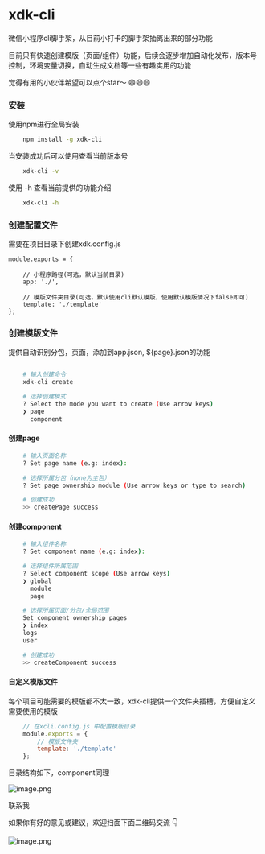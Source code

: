 # xdk-cli

微信小程序cli脚手架，从目前小打卡的脚手架抽离出来的部分功能

目前只有快速创建模版（页面/组件）功能，后续会逐步增加自动化发布，版本号控制，环境变量切换，自动生成文档等一些有趣实用的功能


觉得有用的小伙伴希望可以点个star～ 😄😄😄

### 安装

使用npm进行全局安装
```bash
    npm install -g xdk-cli
```

当安装成功后可以使用查看当前版本号
```bash
    xdk-cli -v
```

使用 -h 查看当前提供的功能介绍
```bash
    xdk-cli -h
```

### 创建配置文件

需要在项目目录下创建xdk.config.js

```javacript
module.exports = {

    // 小程序路径(可选，默认当前目录)
    app: './',

    // 模版文件夹目录(可选，默认使用cli默认模版，使用默认模版情况下false即可)
    template: './template'
};
```


### 创建模版文件

提供自动识别分包，页面，添加到app.json, ${page}.json的功能



```bash

    # 输入创建命令
    xdk-cli create

    # 选择创建模式
    ? Select the mode you want to create (Use arrow keys)
    ❯ page
      component
```

#### 创建page

```bash
    # 输入页面名称
    ? Set page name (e.g: index):

    # 选择所属分包（none为主包）
    ? Set page ownership module (Use arrow keys or type to search)

    # 创建成功
    >> createPage success
```


#### 创建component

```bash
    # 输入组件名称
    ? Set component name (e.g: index):

    # 选择组件所属范围
    ? Select component scope (Use arrow keys)
    ❯ global
      module
      page

    # 选择所属页面/分包/全局范围
    Set component ownership pages
    ❯ index
    logs
    user

    # 创建成功
    >> createComponent success
```


#### 自定义模版文件

每个项目可能需要的模版都不太一致，xdk-cli提供一个文件夹插槽，方便自定义需要使用的模版

```javascript
    // 在xcli.config.js 中配置模版目录
    module.exports = {
        // 模版文件夹
        template: './template'
    };
```

目录结构如下，component同理

![image.png](https://cdn.nlark.com/yuque/0/2019/png/268444/1563347912695-c478a767-8c49-4836-b3cd-a7bb14bb8426.png#align=left&display=inline&height=230&name=image.png&originHeight=230&originWidth=282&size=19725&status=done&width=282)


联系我

如果你有好的意见或建议，欢迎扫面下面二维码交流 👇

![image.png](https://cdn.nlark.com/yuque/0/2019/png/268444/1563369257803-52c9ac80-aa26-4d7d-83bf-f084db01ec5b.png#align=left&display=inline&height=896&name=image.png&originHeight=896&originWidth=674&size=232174&status=done&width=674)
